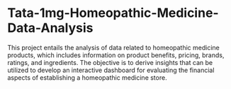 # Tata-1mg-Homeopathic-Medicine-Data-Analysis
This project entails the analysis of data related to homeopathic medicine products, which includes information on product benefits, pricing, brands, ratings, and ingredients. The objective is to derive insights that can be utilized to develop an interactive dashboard for evaluating the financial aspects of establishing a homeopathic medicine store.
